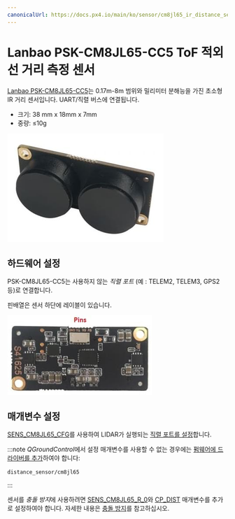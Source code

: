 ```yaml
---
canonicalUrl: https://docs.px4.io/main/ko/sensor/cm8jl65_ir_distance_sensor
---
```


# Lanbao PSK-CM8JL65-CC5 ToF 적외선 거리 측정 센서

[Lanbao PSK-CM8JL65-CC5](https://www.seeedstudio.com/PSK-CM8JL65-CC5-Infrared-Distance-Measuring-Sensor-p-4028.html)는 0.17m-8m 범위와 밀리미터 분해능을 가진 초소형 IR 거리 센서입니다. UART/직렬 버스에 연결됩니다.

- 크기: 38 mm x 18mm x 7mm
- 중량: ≤10g

![PSK-CM8JL65-CC5 ToF IR 거리 센서 - 대표 이미지](../../assets/hardware/sensors/cm8jl65/psk_cm8jl65_hero.jpg)


## 하드웨어 설정

PSK-CM8JL65-CC5는 사용하지 않는 *직렬 포트* (예 : TELEM2, TELEM3, GPS2 등)로 연결합니다.

핀배열은 센서 하단에 레이블이 있습니다.

![PSK-CM8JL65-CC5 ToF IR 거리 센서 - 핀배열 및 연결](../../assets/hardware/sensors/cm8jl65/psk-cm8jl65-cc5-02.jpg)


## 매개변수 설정

[SENS_CM8JL65_CFG](../advanced_config/parameter_reference.md#SENS_CM8JL65_CFG)를 사용하여 LIDAR가 실행되는 [직렬 포트를 설정](../peripherals/serial_configuration.md)합니다.

:::note
*QGroundControl*에서 설정 매개변수를 사용할 수 없는 경우에는 [펌웨어에 드라이버를 추가](../peripherals/serial_configuration.md#parameter_not_in_firmware)하여야 합니다:
```
distance_sensor/cm8jl65
```
:::

센서를 *충돌 방지*에 사용하려면 [SENS_CM8JL65_R_0](../advanced_config/parameter_reference.md#SENS_CM8JL65_R_0)와 [CP_DIST](../advanced_config/parameter_reference.md#CP_DIST) 매개변수를 추가로 설정하여야 합니다. 자세한 내용은 [충돌 방지](../computer_vision/collision_prevention.md#rangefinder)를 참고하십시오.
